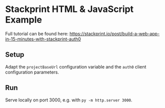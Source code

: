 # Stackprint HTML & JavaScript Example

Full tutorial can be found here: https://stackprint.io/post/build-a-web-app-in-15-minutes-with-stackprint-auth0

## Setup

Adapt the `projectBaseUrl` configuration variable and the `auth0` client configuration parameters.

## Run

Serve locally on port 3000, e.g. with `py -m http.server 3000`.
